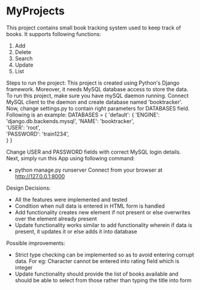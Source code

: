 # MyProjects
This project contains small book tracking system used to keep track of books. It supports following functions:
1. Add
2. Delete
3. Search
4. Update
5. List

Steps to run the project:
This project is created using Python's Django framework. Moreover, it needs MySQL database access to store the data.
To run this project, make sure you have mySQL daemon running. Connect MySQL client to the daemon and create database named 'booktracker'.
Now, change settings.py to contain right parameters for DATABASES field. Following is an example:
DATABASES = {
    'default': {
        'ENGINE': 'django.db.backends.mysql',
        'NAME': 'booktracker',                     
        'USER': 'root',                     
        'PASSWORD': 'train1234',                 
    }
}

Change USER and PASSWORD fields with correct MySQL login details.
Next, simply run this App using following command:
- python manage.py runserver
Connect from your browser at http://127.0.0.1:8000

Design Decisions:
- All the features were implemented and tested
- Condition when null data is entered in HTML form is handled
- Add functionality creates new element if not present or else overwrites over the element already present
- Update functionality works similar to add functionality wherein if data is present, it updates it or else adds it into database

Possible improvements:
- Strict type checking can be implemented so as to avoid entering corrupt data. For eg: Character cannot be entered into rating field which is integer
- Update functionality should provide the list of books available and should be able to select from those rather than typing the title into form
